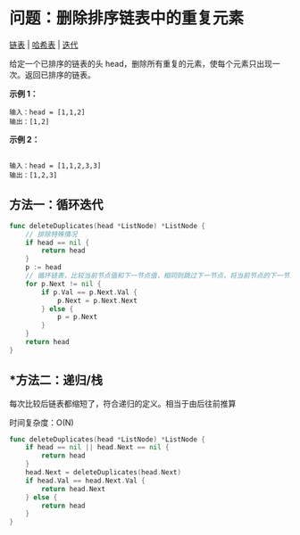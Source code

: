 # 问题：删除排序链表中的重复元素

[链表](/classify/algorithm/基础数据结构-链表) | [哈希表](/classify/algorithm/基础数据结构-哈希表) | [迭代](/classify/algorithm/算法-迭代)

给定一个已排序的链表的头 head，删除所有重复的元素，使每个元素只出现一次。返回已排序的链表。

**示例 1：**

```
输入：head = [1,1,2]
输出：[1,2]
```

**示例 2：**

```

输入：head = [1,1,2,3,3]
输出：[1,2,3]
```

## 方法一：循环迭代

```go
func deleteDuplicates(head *ListNode) *ListNode {
    // 排除特殊情况
    if head == nil {
        return head
    }
    p := head
    // 循环链表，比较当前节点值和下一节点值，相同则跳过下一节点，将当前节点的下一节点指向下下节点
    for p.Next != nil {
        if p.Val == p.Next.Val {
            p.Next = p.Next.Next
        } else {
            p = p.Next
        }
    }
    return head
}
```



## *方法二：递归/栈

每次比较后链表都缩短了，符合递归的定义。相当于由后往前推算

时间复杂度：O(N)

```go
func deleteDuplicates(head *ListNode) *ListNode {
    if head == nil || head.Next == nil {
        return head
    }
    head.Next = deleteDuplicates(head.Next)
    if head.Val == head.Next.Val {
        return head.Next
    } else {
        return head 
    }
}
```
